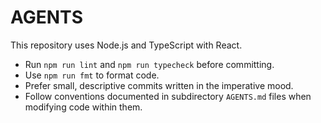 # AGENTS

This repository uses Node.js and TypeScript with React.

- Run `npm run lint` and `npm run typecheck` before committing.
- Use `npm run fmt` to format code.
- Prefer small, descriptive commits written in the imperative mood.
- Follow conventions documented in subdirectory `AGENTS.md` files when modifying code within them.
